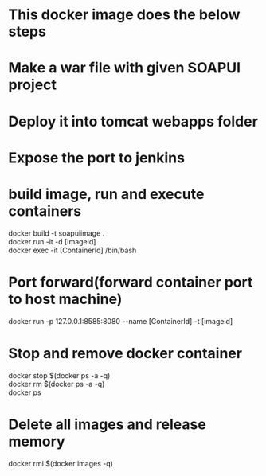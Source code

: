 # This docker image does the below steps
# Make a war file with given SOAPUI project
# Deploy it into tomcat webapps folder
# Expose the port to jenkins

# build image, run and execute containers
docker build -t soapuiimage .  
docker run -it -d  [ImageId]  
docker exec -it [ContainerId] /bin/bash
  
# Port forward(forward container port to host machine)
docker run -p 127.0.0.1:8585:8080 --name [ContainerId] -t [imageid]

# Stop  and remove docker container
docker stop $(docker ps -a -q)  
docker rm $(docker ps -a -q)  
docker ps  

# Delete all images and release memory
docker rmi $(docker images -q)